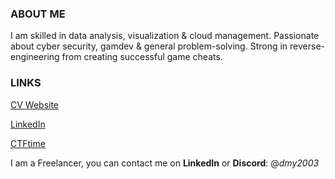 ### ABOUT ME
I am skilled in data analysis, visualization & cloud management. Passionate about cyber security, gamdev & general problem-solving. Strong in reverse-engineering from creating successful game cheats.

### LINKS

[CV Website](https://mitrofan.dev/)

[LinkedIn](https://www.linkedin.com/in/damianmitrofan/)

[CTFtime](https://ctftime.org/user/97869)

I am a Freelancer, you can contact me on **LinkedIn** or **Discord**: @*dmy2003*

